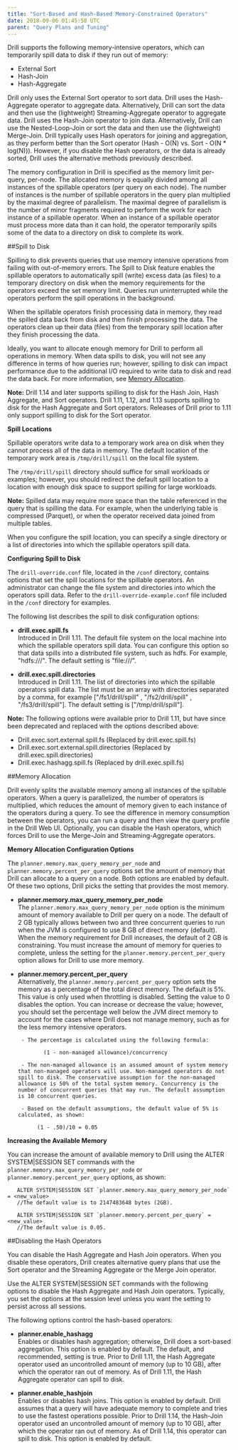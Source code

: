 ```yaml
---
title: "Sort-Based and Hash-Based Memory-Constrained Operators"
date: 2018-09-06 01:45:58 UTC
parent: "Query Plans and Tuning"
---  
```


Drill supports the following memory-intensive operators, which can temporarily spill data to disk if they run out of memory:  

- External Sort
- Hash-Join
- Hash-Aggregate

Drill only uses the External Sort operator to sort data. Drill uses the Hash-Aggregate operator to aggregate data. Alternatively, Drill can sort the data and then use the (lightweight) Streaming-Aggregate operator to aggregate data.
Drill uses the Hash-Join operator to join data. Alternatively, Drill can use the Nested-Loop-Join or sort the data and then use the (lightweight) Merge-Join. Drill typically uses Hash operators for joining and aggregation, as they perform better than the Sort operator (Hash - O(N) vs. Sort - O(N * log(N))). However, if you disable the Hash operators, or the data is already sorted, Drill uses the alternative methods previously described.

The memory configuration in Drill is specified as the memory limit per-query, per-node. The allocated memory is equally divided among all instances of the spillable operators (per query on each node). The number of instances is the number of spillable operators in the query plan multiplied by the maximal degree of parallelism. The maximal degree of parallelism is the number of minor fragments required to perform the work for each instance of a spillable operator. When an instance of a spillable operator must process more data than it can hold, the operator temporarily spills some of the data to a directory on disk to complete its work.  

##Spill to Disk  

Spilling to disk prevents queries that use memory intensive operations from failing with out-of-memory errors. The Spill to Disk feature enables the spillable operators to automatically spill (write) excess data (as files) to a temporary directory on disk when the memory requirements for the operators exceed the set memory limit. Queries run uninterrupted while the operators perform the spill operations in the background.

When the spillable operators finish processing data in memory, they read the spilled data back from disk and then finish processing the data. The operators clean up their data (files) from the temporary spill location after they finish processing the data. 

Ideally, you want to allocate enough memory for Drill to perform all operations in memory. When data spills to disk, you will not see any difference in terms of how queries run; however, spilling to disk can impact performance due to the additional I/O required to write data to disk and read the data back. For more information, see [Memory Allocation]({{site.baseurl}}/docs/sort-based-and-hash-based-memory-constrained-operators/#memory-allocation). 

**Note:** Drill 1.14 and later supports spilling to disk for the Hash Join, Hash Aggregate, and Sort operators. Drill 1.11, 1.12, and 1.13 supports spilling to disk for the Hash Aggregate and Sort operators. Releases of Drill prior to 1.11 only support spilling to disk for the Sort operator.  

**Spill Locations** 

Spillable operators write data to a temporary work area on disk when they cannot process all of the data in memory. The default location of the temporary work area is `/tmp/drill/spill` on the local file system. 

The `/tmp/drill/spill` directory should suffice for small workloads or examples; however, you should redirect the default spill location to a location with enough disk space to support spilling for large workloads.

**Note:** Spilled data may require more space than the table referenced in the query that is spilling the data. For example, when the underlying table is compressed (Parquet), or when the operator received data joined from multiple tables.

When you configure the spill location, you can specify a single directory or a list of directories into which the spillable operators spill data.  

**Configuring Spill to Disk**  

The `drill-override.conf` file, located in the `/conf` directory, contains options that set the spill locations for the spillable operators. An administrator can change the file system and directories into which the operators spill data. Refer to the `drill-override-example.conf` file included in the `/conf` directory for examples. 

The following list describes the spill to disk configuration options:  

- **drill.exec.spill.fs**  
Introduced in Drill 1.11. The default file system on the local machine into which the spillable operators spill data. You can configure this option so that data spills into a distributed file system, such as hdfs. For example, "hdfs:///". The default setting is "file:///".  

- **drill.exec.spill.directories**  
Introduced in Drill 1.11. The list of directories into which the spillable operators spill data. The list must be an array with directories separated by a comma, for example ["/fs1/drill/spill" , "/fs2/drill/spill" , "/fs3/drill/spill"]. The default setting is ["/tmp/drill/spill"].  

**Note:** The following options were available prior to Drill 1.11, but have since been deprecated and replaced with the options described above:  

- Drill.exec.sort.external.spill.fs (Replaced by drill.exec.spill.fs)
- Drill.exec.sort.external.spill.directories (Replaced by drill.exec.spill.directories)
- Drill.exec.hashagg.spill.fs (Replaced by drill.exec.spill.fs)  


##Memory Allocation  

Drill evenly splits the available memory among all instances of the spillable operators. When a query is parallelized, the number of operators is multiplied, which reduces the amount of memory given to each instance of the operators during a query. To see the difference in memory consumption between the operators, you can run a query and then view the query profile in the Drill Web UI. Optionally, you can disable the Hash operators, which forces Drill to use the Merge-Join and Streaming-Aggregate operators.  

**Memory Allocation Configuration Options**  

The `planner.memory.max_query_memory_per_node` and `planner.memory.percent_per_query` options set the amount of memory that Drill can allocate to a query on a node. Both options are enabled by default. Of these two options, Drill picks the setting that provides the most memory.  

- **planner.memory.max\_query\_memory\_per_node**  
The `planner.memory.max_query_memory_per_node` option is the minimum amount of memory available to Drill per query on a node. The default of 2 GB typically allows between two and three concurrent queries to run when the JVM is configured to use 8 GB of direct memory (default). When the memory requirement for Drill increases, the default of 2 GB is constraining. You must increase the amount of memory for queries to complete, unless the setting for the `planner.memory.percent_per_query` option allows for Drill to use more memory.  

- **planner.memory.percent\_per_query**  
Alternatively, the `planner.memory.percent_per_query` option sets the memory as a percentage of the total direct memory. The default is 5%. This value is only used when throttling is disabled. Setting the value to 0 disables the option. You can increase or decrease the value; however, you should set the percentage well below the JVM direct memory to account for the cases where Drill does not manage memory, such as for the less memory intensive operators. 

       - The percentage is calculated using the following formula:    

              (1 - non-managed allowance)/concurrency  

       - The non-managed allowance is an assumed amount of system memory that non-managed operators will use. Non-managed operators do not spill to disk. The conservative assumption for the non-managed allowance is 50% of the total system memory. Concurrency is the number of concurrent queries that may run. The default assumption is 10 concurrent queries.  

       - Based on the default assumptions, the default value of 5% is calculated, as shown:  

            (1 - .50)/10 = 0.05  


**Increasing the Available Memory**  

You can increase the amount of available memory to Drill using the ALTER SYSTEM|SESSION SET commands with the `planner.memory.max_query_memory_per_node` or `planner.memory.percent_per_query` options, as shown:  

       ALTER SYSTEM|SESSION SET `planner.memory.max_query_memory_per_node` = <new_value>
       //The default value is to 2147483648 bytes (2GB). 
       
       ALTER SYSTEM|SESSION SET `planner.memory.percent_per_query` = <new_value>
       //The default value is 0.05.  

##Disabling the Hash Operators  

You can disable the Hash Aggregate and Hash Join operators. When you disable these operators, Drill creates alternative query plans that use the Sort operator and the Streaming Aggregate or the Merge Join operator. 

Use the ALTER SYSTEM|SESSION SET commands with the following options to disable the Hash Aggregate and Hash Join operators. Typically, you set the options at the session level unless you want the setting to persist across all sessions. 

The following options control the hash-based operators:  

- **planner.enable_hashagg**  
Enables or disables hash aggregation; otherwise, Drill does a sort-based aggregation. This option is enabled by default. The default, and recommended, setting is true. Prior to Drill 1.11, the Hash Aggregate operator used an uncontrolled amount of memory (up to 10 GB), after which the operator ran out of memory. As of Drill 1.11, the Hash Aggregate operator can spill to disk.  

- **planner.enable_hashjoin**  
Enables or disables hash joins. This option is enabled by default. Drill assumes that a query will have adequate memory to complete and tries to use the fastest operations possible. Prior to Drill 1.14, the Hash-Join operator used an uncontrolled amount of memory (up to 10 GB), after which the operator ran out of memory. As of Drill 1.14, this operator can spill to disk. This option is enabled by default.






 
  





